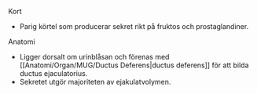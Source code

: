 Kort
- Parig körtel som producerar sekret rikt på fruktos och prostaglandiner.

Anatomi
- Ligger dorsalt om urinblåsan och förenas med [[Anatomi/Organ/MUG/Ductus Deferens|ductus deferens]] för att bilda ductus ejaculatorius.
- Sekretet utgör majoriteten av ejakulatvolymen.
